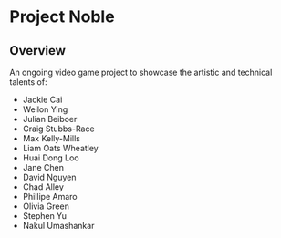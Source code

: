 # Project Noble
## Overview ##
An ongoing video game project to showcase the artistic and technical talents of:
  * Jackie Cai
  * Weilon Ying
  * Julian Beiboer
  * Craig Stubbs-Race
  * Max Kelly-Mills
  * Liam Oats Wheatley
  * Huai Dong Loo
  * Jane Chen
  * David Nguyen
  * Chad Alley
  * Phillipe Amaro
  * Olivia Green
  * Stephen Yu
  * Nakul Umashankar
